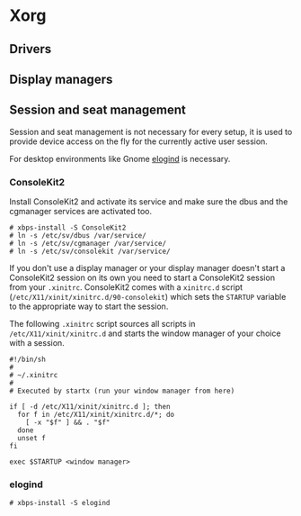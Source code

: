 # Xorg

## Drivers

## Display managers

## Session and seat management

Session and seat management is not necessary for every setup, it is
used to provide device access on the fly for the currently active user
session.

For desktop environments like Gnome [elogind](#elogind) is necessary.

### ConsoleKit2

Install ConsoleKit2 and activate its service and make sure the dbus
and the cgmanager services are activated too.

```
# xbps-install -S ConsoleKit2
# ln -s /etc/sv/dbus /var/service/
# ln -s /etc/sv/cgmanager /var/service/
# ln -s /etc/sv/consolekit /var/service/
```

If you don't use a display manager or your display manager doesn't
start a ConsoleKit2 session on its own you need to start a ConsoleKit2
session from your `.xinitrc`. ConsoleKit2 comes with a `xinitrc.d`
script (`/etc/X11/xinit/xinitrc.d/90-consolekit`) which sets the
`STARTUP` variable to the appropriate way to start the session.

The following `.xinitrc` script sources all scripts in
`/etc/X11/xinit/xinitrc.d` and starts the window manager of your
choice with a session.

```
#!/bin/sh
#
# ~/.xinitrc
#
# Executed by startx (run your window manager from here)

if [ -d /etc/X11/xinit/xinitrc.d ]; then
  for f in /etc/X11/xinit/xinitrc.d/*; do
    [ -x "$f" ] && . "$f"
  done
  unset f
fi

exec $STARTUP <window manager>
```

### elogind

```
# xbps-install -S elogind
```
